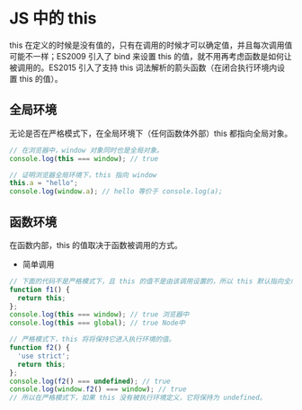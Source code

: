 # JS 中的 this

this 在定义的时候是没有值的，只有在调用的时候才可以确定值，并且每次调用值可能不一样；ES2009 引入了 bind 来设置 this 的值，就不用再考虑函数是如何让被调用的。ES2015 引入了支持 this 词法解析的箭头函数（在闭合执行环境内设置 this 的值）。

## 全局环境

无论是否在严格模式下，在全局环境下（任何函数体外部）this 都指向全局对象。

```js
// 在浏览器中，window 对象同时也是全局对象。
console.log(this === window); // true

// 证明浏览器全局环境下，this 指向 window
this.a = "hello";
console.log(window.a); // hello 等价于 console.log(a);
```

## 函数环境

在函数内部，this 的值取决于函数被调用的方式。

- 简单调用

```js
// 下面的代码不是严格模式下，且 this 的值不是由该调用设置的，所以 this 默认指向全局对象。
function f1() {
  return this;
};
console.log(this === window); // true 浏览器中
console.log(this === global); // true Node中

// 严格模式下，this 将将保持它进入执行环境的值。
function f2() {
  'use strict';
  return this;
};
console.log(f2() === undefined); // true
console.log(window.f2() === window); // true
// 所以在严格模式下，如果 this 没有被执行环境定义，它将保持为 undefined。
```
